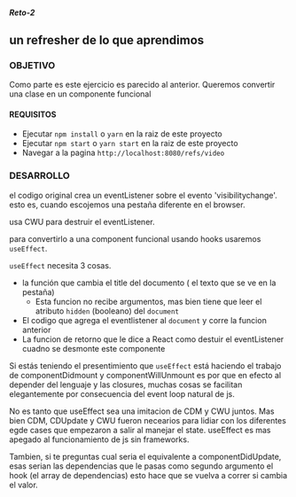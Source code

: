 ##### Reto-2

## un refresher de lo que aprendimos

### OBJETIVO

Como parte es este ejercicio es parecido al anterior. Queremos convertir una clase en un componente funcional

#### REQUISITOS

* Ejecutar `npm install` o `yarn` en la raiz de este proyecto
* Ejecutar `npm start` o `yarn start` en la raiz de este proyecto
* Navegar a la pagina `http://localhost:8080/refs/video`

### DESARROLLO


el codigo original crea un eventListener sobre el evento 'visibilitychange'.  esto es, cuando escojemos una pestaña diferente en el browser.

usa CWU para destruir el eventListener.

para convertirlo a una component funcional  usando hooks usaremos `useEffect`. 

`useEffect` necesita 3 cosas.

- la función que cambia el title del documento ( el texto que se ve en la pestaña)
  -  Esta funcion no recibe argumentos, mas bien tiene que leer el atributo `hidden` (booleano) del `document`
- El codigo que agrega el eventlistener al `document` y corre la funcion anterior
- La funcion de retorno que le dice a React como destuir el eventListener  cuadno se desmonte este componente
  
Si estás teniendo el presentimiento que `useEffect` está haciendo el trabajo de componentDidmount y componentWillUnmount es por que en efecto al depender del lenguaje y las closures, muchas cosas se facilitan elegantemente por consecuencia del event loop natural de js.

No es tanto que useEffect sea una imitacion de CDM y CWU juntos. Mas bien CDM, CDUpdate y CWU fueron necearios para lidiar con los diferentes egde cases que empezaron a salir al manejar el state.  useEffect es mas apegado al funcionamiento de js sin frameworks.

Tambien, si te preguntas cual seria el equivalente a componentDidUpdate, esas serian las dependencias que le pasas como segundo argumento el hook  (el array de dependencias) esto hace que se vuelva a correr si cambia el valor. 